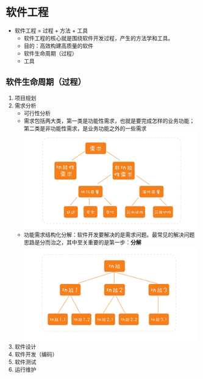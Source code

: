 # 软件工程

- 软件工程 = 过程 + 方法 + 工具
  - 软件工程的核心就是围绕软件开发过程，产生的方法学和工具。
  - 目的：高效构建高质量的软件
  - 软件生命周期（过程）
  - 工具

## 软件生命周期（过程）

1. 项目规划
2. 需求分析
   - 可行性分析
   - 需求包括两大类，第一类是功能性需求，也就是要完成怎样的业务功能；第二类是非功能性需求，是业务功能之外的一些需求  ![图 9](./images/1665159249126.png)  
   - 功能需求结构化分解：软件开发要解决的是需求问题。最常见的解决问题思路是分而治之，其中至关重要的是第一步：**分解**  ![](./images/1665133443364.png) 
3. 软件设计
4. 软件开发（编码）
5. 软件测试
6. 运行维护